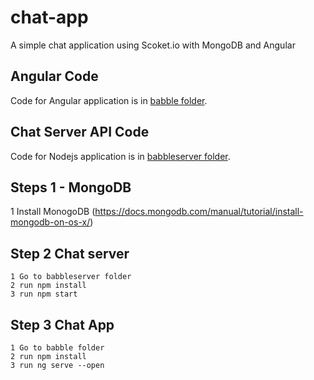 # chat-app 
A simple chat application using Scoket.io with MongoDB and Angular

## Angular Code
Code for Angular application is in [babble folder](https://github.com/jyoti-chy059/chat-app/tree/master/babble).

## Chat Server API Code
Code for Nodejs application is in [babbleserver folder](https://github.com/jyoti-chy059/chat-app/tree/master/babbleserver).


## Steps 1 - MongoDB
1 Install MonogoDB (https://docs.mongodb.com/manual/tutorial/install-mongodb-on-os-x/)

## Step 2 Chat server 

    1 Go to babbleserver folder
    2 run npm install
    3 run npm start

## Step 3 Chat App
    
    1 Go to babble folder
    2 run npm install
    3 run ng serve --open

